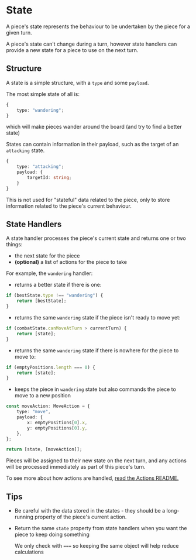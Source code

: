 # State

A piece's state represents the behaviour to be undertaken by the piece for a given turn.

A piece's state can't change during a turn, however state handlers can provide a new state for a piece to use on the next turn.

## Structure

A state is a simple structure, with a `type` and some `payload`.

The most simple state of all is:

```ts
{
	type: "wandering";
}
```

which will make pieces wander around the board (and try to find a better state)

States can contain information in their payload, such as the target of an `attacking` state.

```ts
{
	type: "attacking";
	payload: {
		targetId: string;
	}
}
```

This is not used for "stateful" data related to the piece, only to store information related to the piece's current behaviour.

## State Handlers

A state handler processes the piece's current state and returns one or two things:

- the next state for the piece
- **(optional)** a list of actions for the piece to take

For example, the `wandering` handler:

- returns a better state if there is one:

```ts
if (bestState.type !== "wandering") {
    return [bestState];
}
```

- returns the same `wandering` state if the piece isn't ready to move yet:

```ts
if (combatState.canMoveAtTurn > currentTurn) {
	return [state];
}
```

- returns the same `wandering` state if there is nowhere for the piece to move to:

```ts
if (emptyPositions.length === 0) {
	return [state];
}
```

- keeps the piece in `wandering` state but also commands the piece to move to a new position

```ts
const moveAction: MoveAction = {
	type: "move",
	payload: {
		x: emptyPositions[0].x,
		y: emptyPositions[0].y,
	},
};

return [state, [moveAction]];
```

Pieces will be assigned to their new state on the next turn, and any actions will be processed immediately as part of this piece's turn.

To see more about how actions are handled, [read the Actions README.](../actions/README.md)

## Tips

- Be careful with the data stored in the states - they should be a long-running property of the piece's current action.
- Return the same `state` property from state handlers when you want the piece to keep doing something

  We only check with `===` so keeping the same object will help reduce calculations
